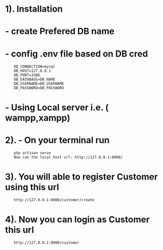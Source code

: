 
# 1). Installation
#    - create Prefered DB name
#    - config .env file  based on DB cred
        DB_CONNECTION=mysql
        DB_HOST=127.0.0.1
        DB_PORT=3306
        DB_DATABASE=DB_NAME
        DB_USERNAME=DB_USERNAME
        DB_PASSWORD=DB_PASSWORD

 
#      - Using Local server i.e. ( wampp,xampp)
#  2). - On your terminal run 
        php artisan serve 
        Now can the local host url: http://127.0.0.1:8000/ 



# 3). You will able to register Customer using this url
        http://127.0.0.1:8000/customer/create



#  4). Now you can login as Customer this url
        http://127.0.0.1:8000/customer



